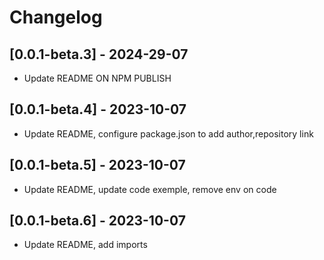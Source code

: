 # Changelog

## [0.0.1-beta.3] - 2024-29-07
- Update README ON NPM PUBLISH

## [0.0.1-beta.4] - 2023-10-07
- Update README, configure package.json to add author,repository link

## [0.0.1-beta.5] - 2023-10-07
- Update README, update code exemple, remove env on code

## [0.0.1-beta.6] - 2023-10-07
- Update README, add imports
